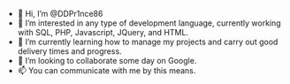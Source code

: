 - 👋 Hi, I’m @DDPr1nce86
- 👀 I’m interested in any type of development language, currently working with SQL, PHP, Javascript, JQuery, and HTML.
- 🌱 I’m currently learning how to manage my projects and carry out good delivery times and progress.
- 💞️ I’m looking to collaborate some day on Google.
- 📫 You can communicate with me by this means.

<!---
DDPr1nce86/DDPr1nce86 is a ✨ special ✨ repository because its `README.md` (this file) appears on your GitHub profile.
You can click the Preview link to take a look at your changes.
--->
